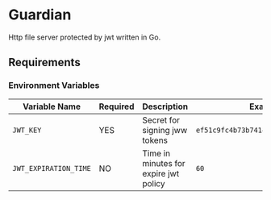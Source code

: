 # Guardian

Http file server protected by jwt written in Go.

## Requirements

### Environment Variables


| Variable Name | Required | Description | Example Value |
|----------------|-------------|---------------|----------|
| `JWT_KEY` | YES | Secret for signing jww tokens | `ef51c9fc4b73b74149f8dd0a0ee5e9aaf605a1cb` |
| `JWT_EXPIRATION_TIME` | NO | Time in minutes for expire jwt policy | `60` |